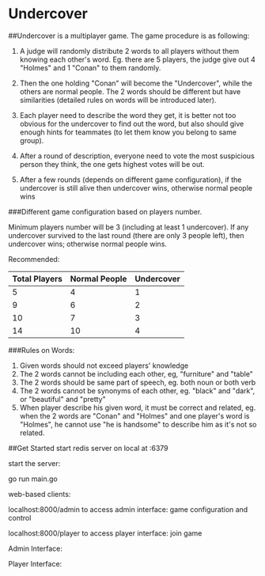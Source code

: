 # Undercover
##Undercover is a multiplayer game. The game procedure is as following:

1. A judge will randomly distribute 2 words to all players without them knowing each other's word. Eg. there are 5 players, the judge give out 4 "Holmes" and 1 "Conan" to them randomly. 

2. Then the one holding "Conan" will become the "Undercover", while the others are normal people. The 2 words should be different but have similarities (detailed rules on words will be introduced later).

3. Each player need to describe the word they get, it is better not too obvious for the undercover to find out the word, but also should give enough hints for teammates (to let them know you belong to same group).

4. After a round of description, everyone need to vote the most suspicious person they think, the one gets highest votes will be out.

5. After a few rounds (depends on different game configuration), if the undercover is still alive then undercover wins, otherwise normal people wins

###Different game configuration based on players number.

Minimum players number will be 3 (including at least 1 undercover). If any undercover survived to the last round (there are only 3 people left), then undercover wins; otherwise normal people wins.

Recommended:

| Total Players | Normal People | Undercover |
|---------------|---------------|------------|
|       5       |       4       |      1     |
|       9       |       6       |      2     |
|       10      |       7       |      3     |
|       14      |       10      |      4     |

###Rules on Words:
1. Given words should not exceed players' knowledge
2. The 2 words cannot be including each other, eg, "furniture" and "table"
3. The 2 words should be same part of speech, eg. both noun or both verb
4. The 2 words cannot be synonyms of each other, eg. "black" and "dark", or "beautiful" and "pretty"
5. When player describe his given word, it must be correct and related, eg. when the 2 words are "Conan" and "Holmes" and one player's word is "Holmes", he cannot use "he is handsome" to describe him as it's not so related.

##Get Started
start redis server on local at :6379

start the server:

go run main.go

web-based clients:

localhost:8000/admin to access admin interface: game configuration and control

localhost:8000/player to access player interface: join game

Admin Interface:


Player Interface:




